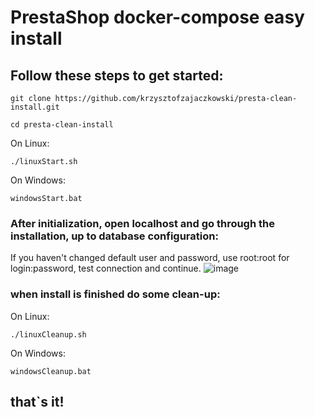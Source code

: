 
# PrestaShop docker-compose easy install

## Follow these steps to get started:

```
git clone https://github.com/krzysztofzajaczkowski/presta-clean-install.git

cd presta-clean-install
```
On Linux:
```
./linuxStart.sh
```

On Windows:
```
windowsStart.bat
```

### After initialization, open localhost and go through the installation, up to database configuration:
If you haven't changed default user and password, use root:root for login:password, test connection and continue.
![image][image_ref_db]

### when install is finished do some clean-up:
On Linux:
```
./linuxCleanup.sh
```
On Windows:
```
windowsCleanup.bat
```
## that`s it!

[image_ref_db]:
https://user-images.githubusercontent.com/48659621/95109747-4f506380-073d-11eb-8a44-bf40b9950ed7.png